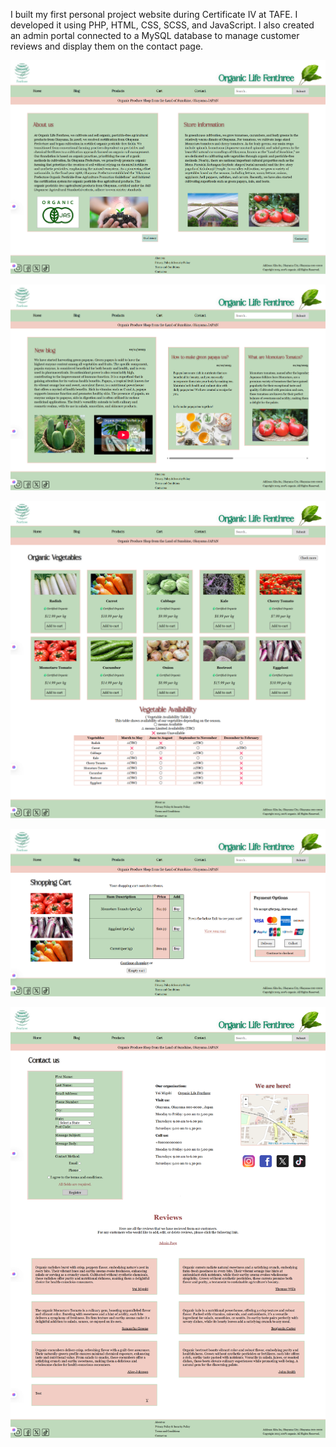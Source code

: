 I built my first personal project website during Certificate IV at TAFE.
I developed it using PHP, HTML, CSS, SCSS, and JavaScript.
I also created an admin portal connected to a MySQL database to manage customer reviews and display them on the contact page.

![alt text](Organic-Life-Fenthree.png) 

![alt text](Organic-Life-Fenthree-Blog.png) 

![alt text](Organic-Life-Fenthree-Products.png) 

![alt text](Organic-Life-Fenthree-Cart.png) 

![alt text](Organic-Life-Fenthree-Contact.png)